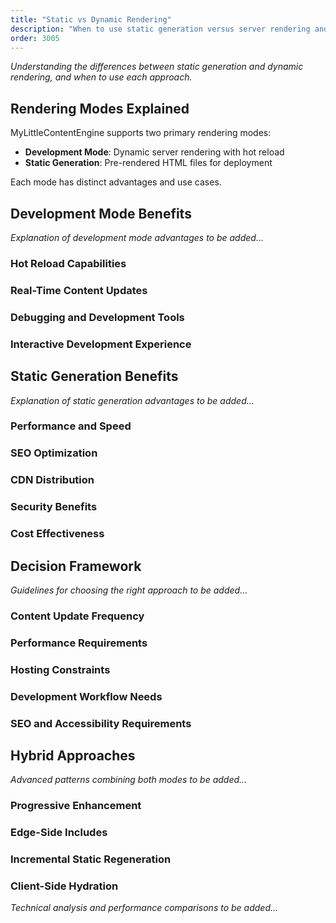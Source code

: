 ```yaml
---
title: "Static vs Dynamic Rendering"
description: "When to use static generation versus server rendering and the trade-offs involved"
order: 3005
---
```


*Understanding the differences between static generation and dynamic rendering, and when to use each approach.*

## Rendering Modes Explained

MyLittleContentEngine supports two primary rendering modes:
- **Development Mode**: Dynamic server rendering with hot reload
- **Static Generation**: Pre-rendered HTML files for deployment

Each mode has distinct advantages and use cases.

## Development Mode Benefits

*Explanation of development mode advantages to be added...*

### Hot Reload Capabilities
### Real-Time Content Updates
### Debugging and Development Tools
### Interactive Development Experience

## Static Generation Benefits

*Explanation of static generation advantages to be added...*

### Performance and Speed
### SEO Optimization
### CDN Distribution
### Security Benefits
### Cost Effectiveness

## Decision Framework

*Guidelines for choosing the right approach to be added...*

### Content Update Frequency
### Performance Requirements
### Hosting Constraints
### Development Workflow Needs
### SEO and Accessibility Requirements

## Hybrid Approaches

*Advanced patterns combining both modes to be added...*

### Progressive Enhancement
### Edge-Side Includes
### Incremental Static Regeneration
### Client-Side Hydration

*Technical analysis and performance comparisons to be added...*